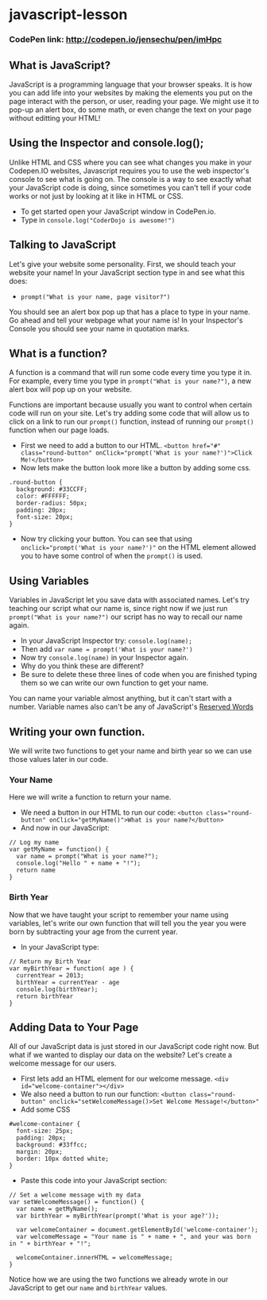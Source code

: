 javascript-lesson
=================
### CodePen link: http://codepen.io/jensechu/pen/imHpc

## What is JavaScript?
JavaScript is a programming language that your browser speaks. It is how you can add life into your websites by making the elements you put on the page interact with the person, or user, reading your page. We might use it to pop-up an alert box, do some math, or even change the text on your page without editting your HTML! 

## Using the Inspector and console.log();
Unlike HTML and CSS where you can see what changes you make in your Codepen.IO websites, Javascript requires you to use the web inspector's console to see what is going on. The console is a way to see exactly what your JavaScript code is doing, since sometimes you can't tell if your code works or not just by looking at it like in HTML or CSS.

* To get started open your JavaScript window in CodePen.io.
* Type in ``console.log("CoderDojo is awesome!")``

## Talking to JavaScript
Let's give your website some personality.
First, we should teach your website your name! In your JavaScript section type in and see what this does:
* ``prompt("What is your name, page visitor?")``

You should see an alert box pop up that has a place to type in your name. Go ahead and tell your webpage what your name is! In your Inspector's Console you should see your name in quotation marks.

## What is a function?
A function is a command that will run some code every time you type it in. For example, every time you type in ``prompt("What is your name?")``, a new alert box will pop up on your website. 

Functions are important because usually you want to control when certain code will run on your site. Let's try adding some code that will allow us to click on a link to run our ``prompt()`` function, instead of running our ``prompt()`` function when our page loads.

* First we need to add a button to our HTML. ``<button href="#" class="round-button" onClick="prompt('What is your name?')">Click Me!</button>``
* Now lets make the button look more like a button by adding some css.


```
.round-button {
  background: #33CCFF;
  color: #FFFFFF; 
  border-radius: 50px;
  padding: 20px;
  font-size: 20px;
}
```

* Now try clicking your button. You can see that using ``onclick="prompt('What is your name?')"`` on the HTML element allowed you to have some control of when the ``prompt()`` is used.

## Using Variables
Variables in JavaScript let you save data with associated names. Let's try teaching our script what our name is, since right now if we just run ``prompt("What is your name?")`` our script has no way to recall our name again. 

* In your JavaScript Inspector try: ``console.log(name);``
* Then add ``var name = prompt('What is your name?')``
* Now try ``console.log(name)`` in your Inspector again. 
* Why do you think these are different?
* Be sure to delete these three lines of code when you are finished typing them so we can write our own function to get your name.

You can name your variable almost anything, but it can't start with a number. Variable names also can't be any of JavaScript's [Reserved Words](http://msdn.microsoft.com/en-us/library/0779sbks.aspx)

## Writing your own function.
We will write two functions to get your name and birth year so we can use those values later in our code.

### Your Name
Here we will write a function to return your name.
* We need a button in our HTML to run our code: ``<button class="round-button" onClick="getMyName()">What is your name?</button>``
* And now in our JavaScript:

```
// Log my name
var getMyName = function() {
  var name = prompt("What is your name?");
  console.log("Hello " + name + "!");
  return name
}
```


### Birth Year
Now that we have taught your script to remember your name using variables, let's write our own function that will tell you the year you were born by subtracting your age from the current year. 
* In your JavaScript type:

```
// Return my Birth Year
var myBirthYear = function( age ) {
  currentYear = 2013;
  birthYear = currentYear - age
  console.log(birthYear);
  return birthYear
}
```

## Adding Data to Your Page
All of our JavaScript data is just stored in our JavaScript code right now. But what if we wanted to display our data on the website? Let's create a welcome message for our users.
* First lets add an HTML element for our welcome message. ``<div id="welcome-container"></div>``
* We also need a button to run our function: ``<button class="round-button" onclick="setWelcomeMessage()>Set Welcome Message!</button>"``
* Add some CSS

```
#welcome-container {
  font-size: 25px;
  padding: 20px;
  background: #33ffcc;
  margin: 20px;
  border: 10px dotted white;  
}
```
* Paste this code into your JavaScript section:

```
// Set a welcome message with my data
var setWelcomeMessage() = function() {
  var name = getMyName();
  var birthYear = myBirthYear(prompt('What is your age?'));
  
  var welcomeContainer = document.getElementById('welcome-container');
  var welcomeMessage = "Your name is " + name + ", and your was born in " + birthYear + "!";
  
  welcomeContainer.innerHTML = welcomeMessage;
}
```
Notice how we are using the two functions we already wrote in our JavaScript to get our ``name`` and ``birthYear`` values.

